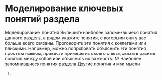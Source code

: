 # Моделирование ключевых понятий раздела

Моделирование: понятия 
Выпишите наиболее запомнившиеся понятия данного раздела, а рядом укажите понятия, с которыми они у вас больше всего связаны. Проговорите эти понятия с коллегами или близкими. Например, можно попробовать объяснить эти понятия простым языком, привести примеры из своего опыта, связать разные понятия между собой или объяснить их важность. 
№
Наиболее запомнившиеся понятия раздела
Другие понятия и мои мысли

1.
